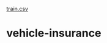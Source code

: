 [train.csv](https://github.com/PriyankaMurugesan-gif/vehicle-insurance/files/7075787/train.csv)
# vehicle-insurance
